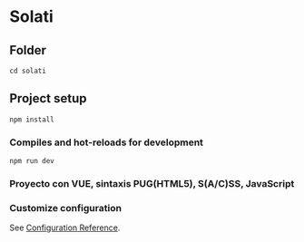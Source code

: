 # Solati

## Folder
```
cd solati
```

## Project setup
```
npm install
```

### Compiles and hot-reloads for development
```
npm run dev
```

### Proyecto con VUE, sintaxis PUG(HTML5), S(A/C)SS, JavaScript


### Customize configuration
See [Configuration Reference](https://cli.vuejs.org/config/).
